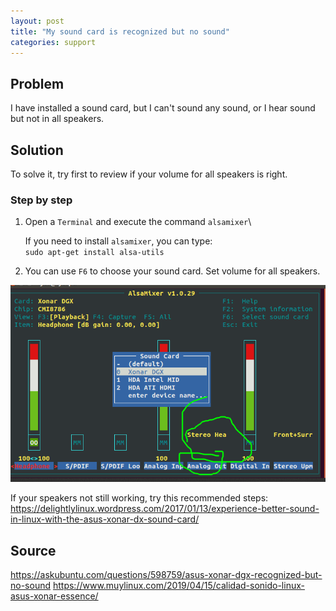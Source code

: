 ```yaml
---
layout: post
title: "My sound card is recognized but no sound"
categories: support
---
```



## Problem

I have installed a sound card, but I can't sound any sound, or I hear sound but not in all speakers.

## Solution

To solve it, try first to review if your volume for all speakers is right.

### Step by step

1. Open a `Terminal` and execute the command `alsamixer`\

    If you need to install `alsamixer`, you can type:\
    `sudo apt-get install alsa-utils`

2. You can use `F6` to choose your sound card. Set volume for all speakers.

![](https://raw.githubusercontent.com/rogelioprieto/linux-tips/master/_posts/images-all/alsamixer-soundcard.png)

If your speakers not still working, try this recommended steps:\
<https://delightlylinux.wordpress.com/2017/01/13/experience-better-sound-in-linux-with-the-asus-xonar-dx-sound-card/>


## Source

<https://askubuntu.com/questions/598759/asus-xonar-dgx-recognized-but-no-sound>
<https://www.muylinux.com/2019/04/15/calidad-sonido-linux-asus-xonar-essence/>
